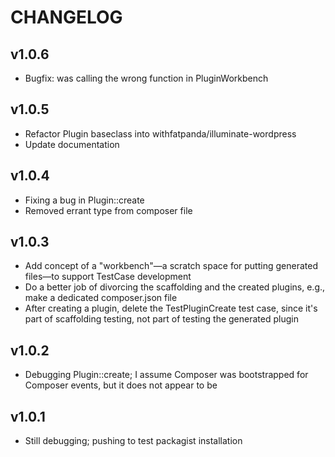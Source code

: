 # CHANGELOG

## v1.0.6
* Bugfix: was calling the wrong function in PluginWorkbench

## v1.0.5
* Refactor Plugin baseclass into withfatpanda/illuminate-wordpress
* Update documentation

## v1.0.4
* Fixing a bug in Plugin::create
* Removed errant type from composer file

## v1.0.3
* Add concept of a "workbench"—a scratch space for putting generated files—to support TestCase development
* Do a better job of divorcing the scaffolding and the created plugins, e.g., make a dedicated composer.json file
* After creating a plugin, delete the TestPluginCreate test case, since it's part of scaffolding testing, not part of testing the generated plugin

## v1.0.2
* Debugging Plugin::create; I assume Composer was bootstrapped for Composer events, but it does not appear to be

## v1.0.1
* Still debugging; pushing to test packagist installation